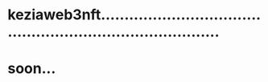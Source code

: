 # keziaweb3nft...............................................................................
# soon...
